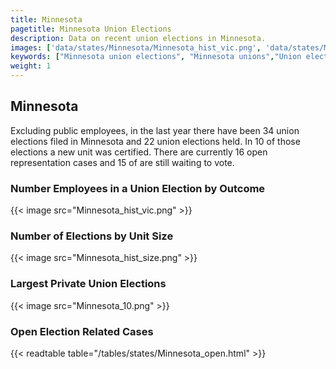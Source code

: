 ```yaml
---
title: Minnesota
pagetitle: Minnesota Union Elections
description: Data on recent union elections in Minnesota.
images: ['data/states/Minnesota/Minnesota_hist_vic.png', 'data/states/Minnesota/Minnesota_hist_size.png', 'data/states/Minnesota/Minnesota_10.png']
keywords: ["Minnesota union elections", "Minnesota unions","Union elections"]
weight: 1
---
```

##  Minnesota

Excluding public employees, in the last year there have been 34 union elections filed in Minnesota and 22 union elections held. In 10 of those elections a new unit was certified. There are currently 16 open representation cases and 15 of are still waiting to vote.

### Number Employees in a Union Election by Outcome
{{< image src="Minnesota_hist_vic.png" >}}

### Number of Elections by Unit Size
{{< image src="Minnesota_hist_size.png" >}}

### Largest Private Union Elections
{{< image src="Minnesota_10.png" >}}

### Open Election Related Cases
{{< readtable table="/tables/states/Minnesota_open.html" >}}


